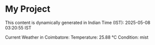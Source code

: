 # My Project

This content is dynamically generated in Indian Time (IST): 2025-05-08 03:20:55 IST


Current Weather in Coimbatore:
Temperature: 25.88 °C
Condition: mist
